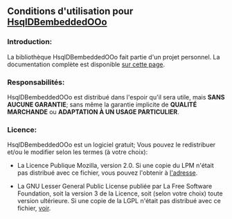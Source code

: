 ## Conditions d'utilisation pour [HsqlDBembeddedOOo](https://github.com/prrvchr/HsqlDBembeddedOOo)


### Introduction:

La bibliothèque HsqlDBembeddedOOo fait partie d'un projet personnel.
La documentation complète est disponible [sur cette page](https://prrvchr.github.io/HsqlDBembeddedOOo).


### Responsabilités:

HsqlDBembeddedOOo est distribué dans l'espoir qu'il sera utile, mais **SANS AUCUNE GARANTIE**; sans même la garantie implicite de **QUALITÉ MARCHANDE** ou **ADAPTATION À UN USAGE PARTICULIER**.


### Licence:

HsqlDBembeddedOOo est un logiciel gratuit; Vous pouvez le redistribuer et/ou le modifier selon les termes (à votre choix):

- La Licence Publique Mozilla, version 2.0. Si une copie du LPM n'était pas distribué avec ce fichier, vous pouvez l'obtenir à [l'adresse](http://mozilla.org/MPL/2.0/).

- La GNU Lesser General Public License publiée par La Free Software Foundation, soit la version 3 de la Licence, soit (selon votre choix) toute version ultérieure. Si une copie de la LGPL n'était pas distribué avec ce fichier, [voir](http://www.gnu.org/licenses/).
